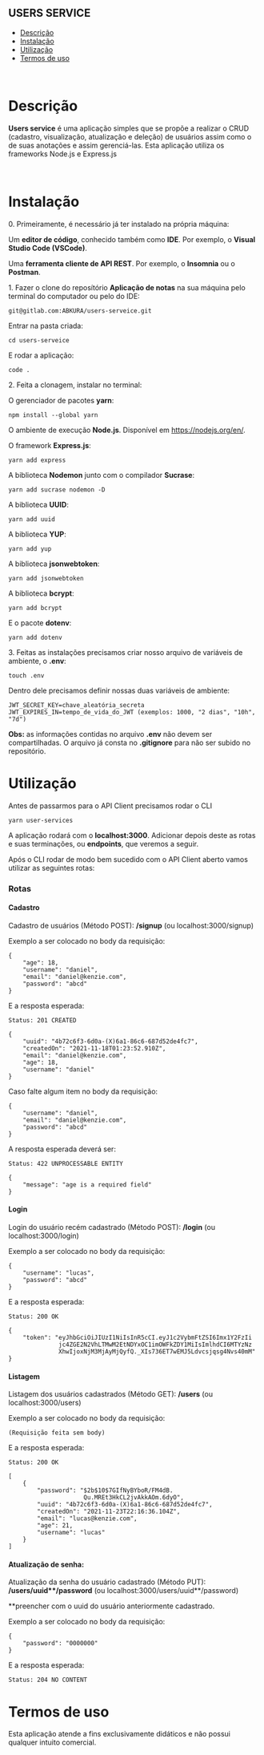 ## USERS SERVICE

- [Descrição](#descrição)
- [Instalação](#instalação)
- [Utilização](#utilização)
- [Termos de uso](#termos-de-uso)

<br>

# Descrição

<p><b>Users service</b> é uma aplicação simples que se propõe a realizar o CRUD (cadastro, visualização, atualização e deleção) de usuários assim como o de suas anotações e assim gerenciá-las. Esta aplicação utiliza os frameworks Node.js e Express.js</p>
<br>

# Instalação

<p>0. Primeiramente, é necessário já ter instalado na própria máquina:

<p> Um <b>editor de código</b>, conhecido também como <b>IDE</b>. Por exemplo, o <b>Visual Studio Code (VSCode)</b>.</p>

<p> Uma <b>ferramenta cliente de API REST</b>. Por exemplo, o <b>Insomnia</b> ou o <b>Postman</b>.</p>

<p>1. Fazer o clone do reposítório <b>Aplicação de notas</b> na sua máquina pelo terminal do computador ou pelo do IDE:</p>

```
git@gitlab.com:ABKURA/users-serveice.git
```

<p>Entrar na pasta criada:</p>

```
cd users-serveice
```

<p>E rodar a aplicação:</p>

```
code .
```

<p>2. Feita a clonagem, instalar no terminal:</p>

O gerenciador de pacotes <b>yarn</b>:

```
npm install --global yarn
```

O ambiente de execução <b>Node.js</b>. Disponível em https://nodejs.org/en/.

O framework <b>Express.js</b>:

```
yarn add express
```

A biblioteca <b>Nodemon</b> junto com o compilador <b>Sucrase</b>:

```
yarn add sucrase nodemon -D
```

A biblioteca <b>UUID</b>:

```
yarn add uuid
```

A biblioteca <b>YUP</b>:

```
yarn add yup
```

A biblioteca <b>jsonwebtoken</b>:

```
yarn add jsonwebtoken
```

A biblioteca <b>bcrypt</b>:

```
yarn add bcrypt
```

E o pacote <b>dotenv</b>:

```
yarn add dotenv
```

<p>3. Feitas as instalações precisamos criar nosso arquivo de variáveis de ambiente, o <b>.env</b>:</p>

```
touch .env
```

Dentro dele precisamos definir nossas duas variáveis de ambiente:

```
JWT_SECRET_KEY=chave_aleatória_secreta
JWT_EXPIRES_IN=tempo_de_vida_do_JWT (exemplos: 1000, "2 dias", "10h", "7d")
```

<b>Obs:</b> as informações contidas no arquivo <b>.env</b> não devem ser compartilhadas. O arquivo já consta no <b>.gitignore</b> para não ser subido no repositório.

# Utilização

<p>Antes de passarmos para o API Client precisamos rodar o CLI</p>

```
yarn user-services
```

<p>A aplicação rodará com o <b>localhost:3000</b>. Adicionar depois deste as rotas e suas terminações, ou <b>endpoints</b>, que veremos a seguir.</p>

<p>Após o CLI rodar de modo bem sucedido com o API Client aberto vamos utilizar as seguintes rotas:</p>

<h3>Rotas</h3>

<h4>Cadastro</h4>

Cadastro de usuários (Método POST): <b>/signup</b> (ou localhost:3000/signup)

Exemplo a ser colocado no body da requisição:

```
{
    "age": 18,
    "username": "daniel",
    "email": "daniel@kenzie.com",
    "password": "abcd"
}
```

E a resposta esperada:

```
Status: 201 CREATED
```

```
{
    "uuid": "4b72c6f3-6d0a-(X)6a1-86c6-687d52de4fc7",
    "createdOn": "2021-11-18T01:23:52.910Z",
    "email": "daniel@kenzie.com",
    "age": 18,
    "username": "daniel"
}
```

Caso falte algum item no body da requisição:

```
{
    "username": "daniel",
    "email": "daniel@kenzie.com",
    "password": "abcd"
}
```

A resposta esperada deverá ser:

```
Status: 422 UNPROCESSABLE ENTITY
```

```
{
    "message": "age is a required field"
}
```

<h4>Login</h4>

Login do usuário recém cadastrado (Método POST): <b>/login</b> (ou localhost:3000/login)

Exemplo a ser colocado no body da requisição:

```
{
    "username": "lucas",
    "password": "abcd"
}
```

E a resposta esperada:

```
Status: 200 OK
```

```
{
    "token": "eyJhbGciOiJIUzI1NiIsInR5cCI.eyJ1c2VybmFtZSI6Imx1Y2FzIi
              jc4ZGE2N2VhLTMwM2EtNDYxOC1imOWFkZDY1MiIsImlhdCI6MTYzNz
              XhwIjoxNjM3MjAyMjQyfQ._XIs736ET7wEMJ5Ldvcsjqsg4Nvs40mM"
}
```

<h4>Listagem</h4>

Listagem dos usuários cadastrados (Método GET): <b>/users</b> (ou localhost:3000/users)

Exemplo a ser colocado no body da requisição:

```
(Requisição feita sem body)
```

E a resposta esperada:

```
Status: 200 OK
```

```
[
    {
        "password": "$2b$10$7GIfNyBYboR/FM4dB.
                     Qu.MREt3HkCL2jvAkkAOm.6dyO",
        "uuid": "4b72c6f3-6d0a-(X)6a1-86c6-687d52de4fc7",
        "createdOn": "2021-11-23T22:16:36.104Z",
        "email": "lucas@kenzie.com",
        "age": 21,
        "username": "lucas"
    }
]
```

<h4>Atualização de senha:</h4>

Atualização da senha do usuário cadastrado (Método PUT): <b>/users/uuid**/password</b> (ou localhost:3000/users/uuid**/password)

\*\*preencher com o uuid do usuário anteriormente cadastrado.

Exemplo a ser colocado no body da requisição:

```
{
    "password": "0000000"
}
```

E a resposta esperada:

```
Status: 204 NO CONTENT
```

# Termos de uso

<p>Esta aplicação atende a fins exclusivamente didáticos e não possui qualquer intuito comercial.</p>
